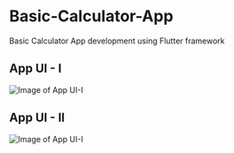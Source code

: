 # Basic-Calculator-App
Basic Calculator App development using Flutter framework

## App UI - I
![Image of App UI-I](https://i.ibb.co/Wkww0QN/Screenshot-1629969999.png)
## App UI - II
![Image of App UI-I](https://i.ibb.co/vQYgRmP/Screenshot-1629969994.png)

